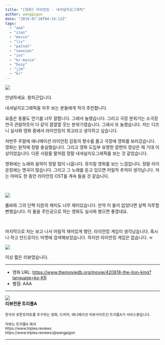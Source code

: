 ```yaml
---
title: "[영화] 라이언킹 - 내셔널지오그래픽"
author: wangpigon
date: "2019-07-28T04:24:12Z"
tags:
  - "aaa"
  - "zzan"
  - "movie"
  - "liv"
  - "palnet"
  - "neoxian"
  - "int"
  - "kr-movie"
  - "busy"
  - "jjm"
  - "kr"
---
```

![](https://cdn.steemitimages.com/DQmauxkhAzNh4t8cdu7HoUpEMbbCvUuFTEaGe3gFSNqNbRQ/％E1％84％89％E1％85％B3％E1％84％8F％E1％85％B3％E1％84％85％E1％85％B5％E1％86％AB％E1％84％89％E1％85％A3％E1％86％BA％202019-07-28％20％E1％84％8B％E1％85％A9％E1％84％92％E1％85％AE％2012.39.04.png)

안녕하세요. 왕피곤입니다.

내셔널지오그래픽을 자주 보는 분들에게 적극 추천합니다.

요즘은 동물도 연기를 너무 잘합니다. 그래서 놀랬습니다. 그리고 극장 분위기는 소극장 연극 관람하듯이 다 같이 깔깔깔 웃는 분위기였습니다. 그래서 또 놀랬습니다. 저는 디즈니 실사화 영화 중에서 라이언킹이 최고라고 생각하고 싶습니다.

저번주 주말에 애니매이션 라이언킹 감동의 향수를 품고 극장에 영화를 보러갔습니다. 영화는 원작에 정말 충실했습니다. 그리고 영화 도입부 유명한 장면의 영상은 제 기대 이상이었습니다. 다른 사람들 말처럼 정말 내셔널지오그래픽를 보는 것 같았습니다. 

영화에는 노래와 음악이 정말 많이 나옵니다. 뮤지컬 영화를 보는 느낌입니다. 정말 라이온킹에는 명곡이 많습니다. 그리고 그 노래를 듣고 있으면 어릴적 추억이 생각납니다. 저는 아마도 한 동안 라이언킹 OST를 계속 들을 것 같습니다. 

<br>

![](http://image.news1.kr/system/photos/2019/7/5/3719088/article.jpg)

품바와 그의 단짝 티몬의 캐미도 너무 재미있습니다. 만약 이 둘이 없었다면 살짝 지루할 뻔했습니다. 이 둘을 주인공으로 하는 영화도 실사화 했으면 좋겠네요.

<br>

마지막으로 저는 보고 나서 어릴적 재미있게 했던, 라이언킹 게임이 생각났습니다. 혹시나 하고 안드로이드 마켓에 검색해보았습니다. 하지만 라이언킹 게임은 없습니다. ㅠ

![](http://thumbnail.egloos.net/600x0/http://pds26.egloos.com/pds/201805/12/03/b0007603_5af700d846bfb.jpg)

이상 짧은 리뷰였습니다.

---

* 영화 URL: https://www.themoviedb.org/movie/420818-the-lion-king?language=ko-KR
* 별점: AAA

<hr><div class=pull-left><img src='https://cdn.steemitimages.com/300x0/https://cdn.steemitimages.com/DQmRUA4nEVgikokJ63CPw6ZgKLL48dvoUtYTvFvYnuMwBpt/image.png'/></div><b>리뷰전문 트리플A</b><br><br><sub>한국의 로튼토마토를 추구하는 영화, 드라마, 애니메이션 리뷰사이트인 트리플A가 서비스중입니다.<br><br>리뷰는 트리플A 에서<br>https://www.triplea.reviews<br>https://www.triplea.reviews/@wangpigon</sub><br><hr>
